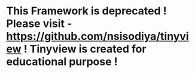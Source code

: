 This Framework is deprecated ! Please visit - https://github.com/nsisodiya/tinyview ! Tinyview is created for educational purpose !
===============================
